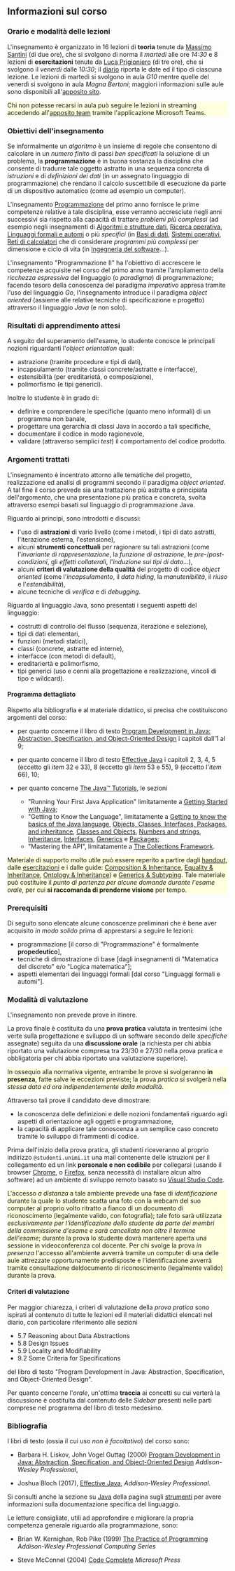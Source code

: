 ## Informazioni sul corso

### Orario e modalità delle lezioni

L'insegnamento è organizzato in 16 lezioni di **teoria** tenute da [Massimo
Santini](https://santini.di.unimi.it/) (di due ore), che si svolgono di norma il
*martedì* alle ore *14:30* e 8 lezioni di **esercitazioni** tenute da [Luca
Prigioniero](https://prigioniero.di.unimi.it/) (di tre ore), che si svolgono il
*venerdì* dalle *10:30*; il [diario](diario) riporta le date ed il tipo di
ciascuna lezione. Le lezioni di martedì si svolgono in aula *G10* mentre quelle
del venerdì si svolgono in aula *Magna Bertoni*; maggiori informazioni sulle
aule sono disponibili all'[apposito
sito](https://informatica.cdl.unimi.it/it/il-corso/luoghi-e-strutture).

<div style="background-color: lightyellow;">

Chi non potesse recarsi in aula può seguire le lezioni in streaming accedendo
all'[apposito team](https://bit.ly/prog2-team) tramite l'applicazione Microsoft
Teams.

</div>

### Obiettivi dell'insegnamento

Se informalmente un *algoritmo* è un insieme di regole che consentono di
calcolare in un *numero finito* di passi *ben specificati* la soluzione di un
problema, la **programmazione** è in buona sostanza la disciplina che consente
di tradurre tale oggetto astratto in una sequenza concreta di *istruzioni* e di
*definizioni dei dati* (in un assegnato linguaggio di programmazione) che
rendano il calcolo suscettibile di esecuzione da parte di un dispositivo
automatico (come ad esempio un computer).

L'insegnamento
[Programmazione](https://www.unimi.it/it/ugov/of/af20200000f1x-56) del primo
anno fornisce le prime competenze relative a tale disciplina, esse verranno
accresciute negli anni successivi sia rispetto alla capacità di trattare
*problemi più complessi* (ad esempio negli insegnamenti di [Algoritmi e
strutture dati](https://www.unimi.it/it/ugov/of/af20200000f1x-52), [Ricerca
operativa](https://www.unimi.it/it/ugov/of/af20200000f1x-43), [Linguaggi formali
e automi](https://www.unimi.it/it/ugov/of/af2020000f1x-116…) o più *specifici*
(in [Basi di dati](https://www.unimi.it/it/ugov/of/af20200000f1x-51), [Sistemi
operativi](https://www.unimi.it/it/ugov/of/af20200000f1x-98), [Reti di
calcolatori](https://www.unimi.it/it/ugov/of/af20200000f1x-50…) che di
considerare *programmi più complessi* per dimensione e ciclo di vita (in
[Ingegneria del software](https://www.unimi.it/it/ugov/of/af20200000f1x-99)…).

L'insegnamento "Programmazione II" ha l'obiettivo di accrescere le competenze
acquisite nel corso del primo anno tramite l'ampliamento della *ricchezza
espressiva* del linguaggio (o *paradigma*) di programmazione; facendo tesoro
della conoscenza del paradigma *imperativo* appresa tramite l'uso del linguaggio
*Go*, l'insegnamento introduce il paradigma *object oriented* (assieme alle
relative tecniche di specificazione e progetto) attraverso il linguaggio *Java*
(e non solo).

### Risultati di apprendimento attesi

A seguito del superamento dell'esame, lo studente conosce le principali nozioni
riguardanti l'*object orientation* quali:

* astrazione (tramite procedure e tipi di dati),
* incapsulamento (tramite classi concrete/astratte e interfacce),
* estensibilità (per ereditarietà, o composizione),
* polimorfismo (e tipi generici).

Inoltre lo studente è in grado di:

* definire e comprendere le specifiche (quanto meno informali) di un programma non banale,
* progettare una gerarchia di classi Java in accordo a tali specifiche,
* documentare il codice in modo ragionevole,
* validare (attraverso semplici *test*) il comportamento del codice prodotto.

### Argomenti trattati

L'insegnamento è incentrato attorno alle tematiche del progetto, realizzazione
ed analisi di programmi secondo il paradigma *object oriented*. A tal fine il
corso prevede sia una trattazione più astratta e principiata dell'argomento, che
una presentazione più pratica e concreta, svolta attraverso esempi basati sul
linguaggio di programmazione Java.

Riguardo ai principi, sono introdotti e discussi:

* l'uso di **astrazioni** di vario livello (come i metodi, i tipi di dato astratti, l'iterazione esterna, l'estensione),
* alcuni **strumenti concettuali** per ragionare su tali astrazioni (come l'*invariante di rappresentazione*, la *funzione di astrazione*, le *pre-*/*post-condizioni*, gli *effetti collaterali*, l'*induzione sui tipi di dato*…),
* alcuni **criteri di valutazione della qualità** del progetto di codice *object oriented* (come l'*incapsulamento*, il *data hiding*, la *manutenibilità*, il *riuso* e l'*estendibilità*),
* alcune tecniche di *verifica* e di *debugging*.

Riguardo al linguaggio Java, sono presentati i seguenti aspetti del linguaggio:

* costrutti di controllo del flusso (sequenza, iterazione e selezione),
* tipi di dati elementari,
* funzioni (metodi statici),
* classi (concrete, astratte ed interne),
* interfacce (con metodi di default),
* ereditariertà e polimorfismo,
* tipi generici (uso e cenni alla progettazione e realizzazione, vincoli di tipo e wildcard).

#### Programma dettagliato

Rispetto alla bibliografia e al materiale didattico, si precisa che
costituiscono argomenti del corso:

* per quanto concerne il libro di testo [Program Development in Java:
  Abstraction, Specification, and Object-Oriented Design](http://www.informit.com/store/program-development-in-java-abstraction-specification-9780768684698) i capitoli dall'1 al 9;

* per quanto concerne il libro di testo [Effective Java](http://www.informit.com/store/effective-java-9780134685991) i capitoli 2, 3, 4, 5
  (eccetto gli *item* 32 e 33), 8 (eccetto gli *item* 53 e 55), 9 (eccetto
  l'*item* 66), 10;

* per quanto concerne  [The Java™
  Tutorials](https://dev.java/learn/), le sezioni
    * "Running Your First Java Application" limitatamente a [Getting Started
      with
      Java](https://dev.java/learn/tutorial/your-first-java-app/getting-started-with-java.html);
    * "Getting to Know the Language", limitatamente a [Getting to know the
      basics of the Java
      language](https://dev.java/learn/tutorial/getting-to-know-the-language/basics/language-basics.html),
      [Objects, Classes, Interfaces, Packages, and
      inheritance](https://dev.java/learn/tutorial/getting-to-know-the-language/object-class-interface.html),
      [Classes and
      Objects](https://dev.java/learn/tutorial/getting-to-know-the-language/classes-and-objects/classes-and-objects.html),
      [Numbers and
      strings](https://dev.javalearn/tutorial/getting-to-know-the-language/numbers-and-strings/numbers-strings.html),
      [Inheritance](https://dev.java/learn/tutorial/getting-to-know-the-language/inheritance/inheritance.html),
      [Interfaces](https://dev.java/learn/tutorial/getting-to-know-the-language/interfaces/interfaces.html),
      [Generics](https://dev.java/learn/tutorial/getting-to-know-the-language/generics/generics.html)
      e
      [Packages](https://dev.java/learn/tutorial/getting-to-know-the-language/packages.html);
    * "Mastering the API", limitatamente a [The Collections
      Framework](https://dev.java/learn/tutorial/mastering-the-api/collections-framework/collections.html).

<div style="background-color: lightyellow;">

Materiale di supporto molto utile può essere reperito a partire dagli
[handout](https://github.com/prog2-unimi/handouts/tree/aa12021), dalle [esercitazioni](https://github.com/prog2-unimi/esercitazioni) e i dalle guide: [Composition & Inheritance](https://prog2.di.unimi.it/guides/compositionandinheritance),
[Equality & Inheritance](https://prog2.di.unimi.it/guides/equalityandinheritance), [Ontology &
Inheritance](https://prog2.di.unimi.it/guides/ontologyandinheritance))
e [Generics & Subtyping](https://prog2.di.unimi.it/guides/genericsandsubtyping). Tale materiale può costituire il *punto di partenza per alcune domande durante l'esame orale*, per cui **si raccomanda di prenderne visione** per tempo.

</div>

### Prerequisiti

Di seguito sono elencate alcune conoscenze preliminari che è bene aver acquisito
*in modo solido* prima di apprestarsi a seguire le lezioni:

* programmazione [il corso di "Programmazione" è formalmente **propedeutico**],
* tecniche di dimostrazione di base [dagli insegnamenti di "Matematica del
  discreto" e/o "Logica matematica"];
* aspetti elementari dei linguaggi formali [dal corso "Linguaggi formali e
  automi"].

### Modalità di valutazione

L'insegnamento non prevede prove in itinere.

La prova finale è costituita da una **prova pratica** valutata in trentesimi (che
verte sulla progettazione e sviluppo di un software secondo delle *specifiche*
assegnate) seguita da una **discussione orale** (a richiesta per chi abbia riportato una valutazione compresa tra 23/30 e 27/30 nella prova pratica e obbligatoria per chi abbia riportato una valutazione superiore).

<div style="background-color: lightyellow;">

In ossequio alla normativa vigente, entrambe le prove si svolgeranno **in presenza**, fatte salve le eccezioni previste; la prova *pratica* si svolgerà nella *stessa data ed ora indipendentemente dalla modalità*.

</div>

Attraverso tali prove il candidato deve dimostrare:

* la conoscenza delle definizioni e delle nozioni fondamentali riguardo agli
  aspetti di orientazione agli oggetti e programmazione,
* la capacità di applicare tale conoscenza a un semplice caso concreto tramite
  lo sviluppo di frammenti di codice.

Prima dell'inizio della prova pratica, gli studenti riceveranno al proprio
indirizzo `@studenti.unimi.it` una mail contenente delle istruzioni per il
collegamento ed un link **personale e non cedibile** per collegarsi (usando il
browser [Chrome](https://www.google.com/chrome/), o
[Firefox](https://www.mozilla.org/firefox/browsers/), senza necessità di
installare alcun altro software) ad un ambiente di sviluppo remoto basato su
[Visual Studio Code](https://code.visualstudio.com/).

<div style="background-color: lightyellow;">

L'accesso *a distanza* a tale ambiente prevede una fase di *identificazione*
durante la quale lo studente scatta una foto con la webcam del suo computer al
proprio volto ritratto a fianco di un documento di riconoscimento (legalmente
valido, con fotografia); tale foto sarà utilizzata *esclusivamente per
l'identificazione dello studente da parte dei membri della commissione d'esame e
sarà cancellata non oltre il termine dell'esame*; durante la prova lo studente
dovrà mantenere aperta una sessione in videoconferenza col docente. Per chi
svolge la prova *in presenza* l'accesso all'ambiente avverrà tramite un computer di una delle aule attrezzate opportunamente predisposte e l'identificazione avverrà tramite consultazione deldocumento di riconoscimento (legalmente valido) durante la prova.

</div>

#### Criteri di valutazione

Per maggior chiarezza, i criteri di valutazione della *prova pratica* sono
ispirati al contenuto di tutte le lezioni ed il materiali didattici elencati nel
diario, con particolare riferimento alle sezioni

* 5.7 Reasoning about Data Abstractions
* 5.8 Design Issues
* 5.9 Locality and Modifiability
* 9.2 Some Criteria for Specifications

del libro di testo "Program Development in Java: Abstraction, Specification, and
Object-Oriented Design".

Per quanto concerne l'*orale*, un'ottima **traccia** ai concetti su cui verterà
la discussione è costituita dal contenuto delle *Sidebar* presenti nelle parti
comprese nel programma del libro di testo medesimo.

### Bibliografia

I libri di testo (ossia il cui uso *non è facoltativo*) del corso sono:

* Barbara H. Liskov, John Vogel Guttag (2000)
  [Program Development in Java: Abstraction, Specification, and Object-Oriented Design](http://www.informit.com/store/program-development-in-java-abstraction-specification-9780768684698) *Addison-Wesley Professional*,

* Joshua Bloch (2017),
  [Effective Java](http://www.informit.com/store/effective-java-9780134685991), *Addison-Wesley Professional*.

Si consulti anche la sezione su [Java](strumenti.html#Java) della pagina sugli
[strumenti](strumenti) per avere informazioni sulla documentazione specifica del
linguaggio.

Le letture consigliate, utili ad approfondire e migliorare la propria competenza
generale riguardo alla programmazione, sono:

* Brian W. Kernighan, Rob Pike (1999)
  [The Practice of Programming](http://www.informit.com/store/practice-of-programming-9780201615869) *Addison-Wesley Professional Computing Series*

* Steve McConnel (2004)
  [Code Complete](http://www.informit.com/store/code-complete-9780735619678) *Microsoft Press*

